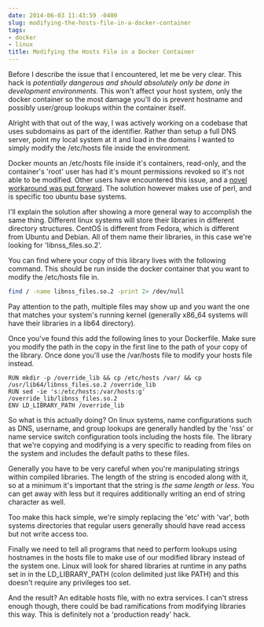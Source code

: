 ```yaml
---
date: 2014-06-03 11:43:59 -0400
slug: modifying-the-hosts-file-in-a-docker-container
tags:
- docker
- linux
title: Modifying the Hosts File in a Docker Container
---
```


Before I describe the issue that I encountered, let me be very clear. This hack
is *potentially dangerous and should absolutely only be done in development
environments*. This won't affect your host system, only the docker container so
the most damage you'll do is prevent hostname and possibly user/group lookups
within the container itself.

Alright with that out of the way, I was actively working on a codebase that
uses subdomains as part of the identifier. Rather than setup a full DNS server,
point my local system at it and load in the domains I wanted to simply modify
the /etc/hosts file inside the environment.

Docker mounts an /etc/hosts file inside it's containers, read-only, and the
container's 'root' user has had it's mount permissions revoked so it's not able
to be modified. Other users have encountered this issue, and a [novel
workaround was put forward][1]. The solution however makes use of perl, and is
specific too ubuntu base systems.

I'll explain the solution after showing a more general way to accomplish the
same thing. Different linux systems will store their libraries in different
directory structures. CentOS is different from Fedora, which is different from
Ubuntu and Debian. All of them name their libraries, in this case we're looking
for 'libnss_files.so.2'.

You can find where your copy of this library lives with the following command.
This should be run inside the docker container that you want to modify the
/etc/hosts file in.

```bash
find / -name libnss_files.so.2 -print 2> /dev/null
```

Pay attention to the path, multiple files may show up and you want the one that
matches your system's running kernel (generally x86_64 systems will have their
libraries in a lib64 directory).

Once you've found this add the following lines to your Dockerfile. Make sure
you modify the path in the copy in the first line to the path of your copy of
the library. Once done you'll use the /var/hosts file to modify your hosts file
instead.

```docker
RUN mkdir -p /override_lib && cp /etc/hosts /var/ && cp /usr/lib64/libnss_files.so.2 /override_lib
RUN sed -ie 's:/etc/hosts:/var/hosts:g' /override_lib/libnss_files.so.2
ENV LD_LIBRARY_PATH /override_lib
```

So what is this actually doing? On linux systems, name configurations such as
DNS, username, and group lookups are generally handled by the 'nss' or name
service switch configuration tools including the hosts file. The library that
we're copying and modifying is a very specific to reading from files on the
system and includes the default paths to these files.

Generally you have to be very careful when you're manipulating strings within
compiled libraries. The length of the string is encoded along with it, so at a
minimum it's important that the string is *the same length or less*. You can
get away with less but it requires additionally writing an end of string
character as well.

Too make this hack simple, we're simply replacing the 'etc' with 'var', both
systems directories that regular users generally should have read access but
not write access too.

Finally we need to tell all programs that need to perform lookups using
hostnames in the hosts file to make use of our modified library instead of the
system one. Linux will look for shared libraries at runtime in any paths set in
in the LD_LIBRARY_PATH (colon delimited just like PATH) and this doesn't
require any privileges too set.

And the result? An editable hosts file, with no extra services. I can't stress
enough though, there could be bad ramifications from modifying libraries this
way. This is definitely not a 'production ready' hack.

[1]: https://stackoverflow.com/questions/19414543/how-can-i-make-etc-hosts-writable-by-root-in-a-docker-container
